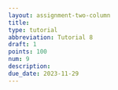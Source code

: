 ```yaml
---
layout: assignment-two-column
title: 
type: tutorial
abbreviation: Tutorial 8
draft: 1
points: 100
num: 9
description:
due_date: 2023-11-29
---
```


